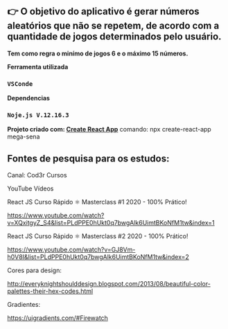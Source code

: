 ## :point_right: O objetivo do aplicativo é gerar números aleatórios que não se repetem, de acordo com a quantidade de jogos determinados pelo usuário.

**Tem como regra o minímo de jogos 6 e o máximo 15 números.**

**Ferramenta utilizada**
### `VSConde`

**Dependencias**
### `Noje.js V.12.16.3`

**Projeto criado com: [Create React App](https://github.com/facebook/create-react-app)**
comando: npx create-react-app mega-sena

## Fontes de pesquisa para os estudos:
Canal: Cod3r Cursos

YouTube Vídeos

React JS Curso Rápido ⚛️ Masterclass #1 2020 - 100% Prático!

https://www.youtube.com/watch?v=XQxitgyZ_S4&list=PLdPPE0hUkt0q7bwgAlk6UimtBKoNfM1tw&index=1

React JS Curso Rápido ⚛️ Masterclass #2 2020 - 100% Prático!

https://www.youtube.com/watch?v=GJ8Vm-h0V8I&list=PLdPPE0hUkt0q7bwgAlk6UimtBKoNfM1tw&index=2

Cores para design:

http://everyknightshoulddesign.blogspot.com/2013/08/beautiful-color-palettes-their-hex-codes.html

Gradientes:

https://uigradients.com/#Firewatch

